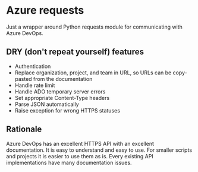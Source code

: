 # Azure requests

Just a wrapper around Python requests module for communicating with Azure DevOps.

## DRY (don't repeat yourself) features

- Authentication
- Replace organization, project, and team in URL, so URLs can be copy-pasted from the documentation
- Handle rate limit
- Handle ADO temporary server errors
- Set appropriate Content-Type headers
- Parse JSON automatically
- Raise exception for wrong HTTPS statuses

## Rationale

Azure DevOps has an excellent HTTPS API with an excellent documentation. It is easy to understand and easy to use. For smaller scripts and projects it is easier to use them as is. Every existing API implementations have many documentation issues.
